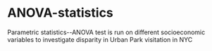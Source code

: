 # ANOVA-statistics
Parametric statistics--ANOVA test is run on different socioeconomic variables to investigate disparity in Urban Park visitation in NYC

